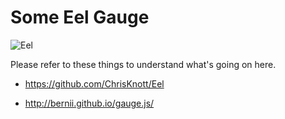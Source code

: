 # Some Eel Gauge

![Eel](https://raw.githubusercontent.com/impshum/Drumpf-Troll/master/screenshot.jpg)

Please refer to these things to understand what's going on here.

- https://github.com/ChrisKnott/Eel

- http://bernii.github.io/gauge.js/

